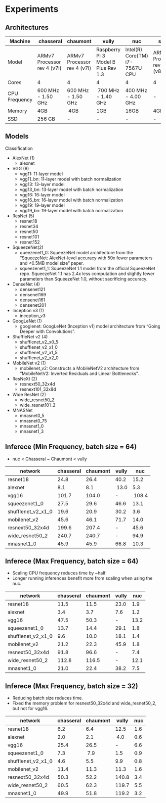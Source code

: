 # Experiments

## Architectures

Machine | chasseral | chaumont | vully | nuc | scopi
------- | --------- | -------- | ----- | --- | -----
Model   | ARMv7 Processor rev 4 (v7l) | ARMv7 Processor rev 4 (v7l) | Raspberry Pi 3 Model B Plus Rev 1.3 | Intel(R) Core(TM) i7-7567U CPU | ARMv8 Processor rev 1 (v8l)
Cores   | 4 | 4 | 4 | 4 | 4
CPU Frequency | 600 MHz - 1.50 GHz | 600 MHz - 1.50 GHz | 700 MHz - 1.40 GHz | 400 MHz - 4.00 GHz | -
Memory  | 4GB | 4GB | 1GB | 16GB | 4GB
SSD     | 256 GB | - | - | - | -

## Models

Classification
- AlexNet (1)
  - alexnet
- VGG (8)
  - vgg11: 11-layer model 
  - vgg11_bn: 11-layer model with batch normalization
  - vgg13: 13-layer model
  - vgg13_bn: 13-layer model with batch normalization
  - vgg16: 16-layer model 
  - vgg16_bn: 16-layer model with batch normalization
  - vgg19: 19-layer model 
  - vgg19_bn: 19-layer model with batch normalization
- ResNet (5)
  - resnet18
  - resnet34
  - resnet50
  - resnet101
  - resnet152
- SqueezeNet(2)
  - queezenet1_0: SqueezeNet model architecture from the “SqueezeNet: AlexNet-level accuracy with 50x fewer parameters and <0.5MB model size” paper.
  - squeezenet1_1: SqueezeNet 1.1 model from the official SqueezeNet repo. SqueezeNet 1.1 has 2.4x less computation and slightly fewer parameters than SqueezeNet 1.0, without sacrificing accuracy.
- DenseNet (4)
  - densenet121
  - densenet169
  - densenet161
  - densenet201
- Inception v3 (1)
  - inception_v3
- GoogLeNet (1)
  - googlenet: GoogLeNet (Inception v1) model architecture from “Going Deeper with Convolutions”.
- ShuffleNet v2 (4)
  - shufflenet_v2_x0_5
  - shufflenet_v2_x1_0
  - shufflenet_v2_x1_5
  - shufflenet_v2_x2_0
- MobileNet v2 (1)
  - mobilenet_v2: Constructs a MobileNetV2 architecture from “MobileNetV2: Inverted Residuals and Linear Bottlenecks”.
- ResNeXt (2)
  - resnext50_32x4d
  - resnext101_32x8d
- Wide ResNet (2)
  - wide_resnet50_2
  - wide_resnet101_2
- MNASNet
  - mnasnet0_5
  - mnasnet0_75
  - mnasnet1_0
  - mnasnet1_3

## Inferece (Min Frequency, batch size = 64)

- nuc < Chasseral ~ Chaumont < vully 

network            | chasseral          | chaumont           | vully              | nuc                
------------------ | ------------------ | ------------------ | ------------------ | ------------------
resnet18           | 24.8  | 26.4  | 40.2  | 15.2
alexnet            | 8.1   | 8.1  | 13.0 | 5.3
vgg16              | 101.7  | 104.0 | -                  | 108.4
squeezenet1_0      | 27.5 | 29.6 | 46.6 | 13.1
shufflenet_v2_x1_0 | 19.6 | 20.9  | 30.2  | 3.6
mobilenet_v2       | 45.6   | 46.1  | 71.7  | 14.0
resnext50_32x4d    | 199.6 | 207.4  | -                  | 45.6
wide_resnet50_2    | 240.7 | 240.7 | -                  | 94.9
mnasnet1_0         | 45.9  |  45.9 | 66.8  | 10.3

## Inferece (Max Frequency, batch size = 64)

- Scaling CPU frequency reduces time by ~half.
- Longer running inferences benefit more from scaling when using the nuc.

network            | chasseral          | chaumont           | vully              | nuc
------------------ | ------------------ | ------------------ | ------------------ | ------------------
resnet18           | 11.5 | 11.5 | 23.0 | 1.9
alexnet            | 3.4  | 3.7  | 7.6 | 1.2
vgg16              | 47.5  | 50.3  | -                  | 13.2
squeezenet1_0      | 13.7  | 14.4 | 29.1 | 1.8
shufflenet_v2_x1_0 | 9.6  | 10.0 | 18.1  | 1.4
mobilenet_v2       | 21.2 | 22.3 | 45.9  | 1.8
resnext50_32x4d    | 91.8  | 96.6  | -                  | 7.4
wide_resnet50_2    | 112.8  | 116.5 | -                  | 12.1
mnasnet1_0         | 21.0 | 22.4  | 38.2  | 7.5

## Inferece (Max Frequency, batch size = 32)

- Reducing batch size reduces time.
- Fixed the memory problem for resnext50_32x4d and wide_resnet50_2, but not for vgg16.

network            | chasseral          | chaumont           | vully              | nuc
------------------ | ------------------ | ------------------ | ------------------ | ------------------
resnet18           | 6.2  | 6.4  | 12.5 | 1.6
alexnet            | 2.0  | 2.1 | 4.0  | 0.6
vgg16              | 25.4 | 26.5 | -                  | 6.6
squeezenet1_0      | 7.3  | 7.9  | 1.5 | 0.9
shufflenet_v2_x1_0 | 4.6 | 5.5 | 9.9  | 0.8
mobilenet_v2       | 11.4 | 11.3 | 11.3 | 1.6
resnext50_32x4d    | 50.3 | 52.2  | 140.8    | 3.4
wide_resnet50_2    | 60.5   | 62.3  | 119.7 | 5.5
mnasnet1_0         | 49.9 | 51.8 | 119.2 | 3.2
